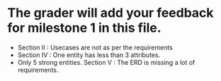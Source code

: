 # The grader will add your feedback for milestone 1 in this file.
* Section II : Usecases are not as per the requirements 
* Section IV : One entity has less than 3 attributes. 
* Only 5 strong entities. 
Section V : The ERD is missing a lot of requirements.

